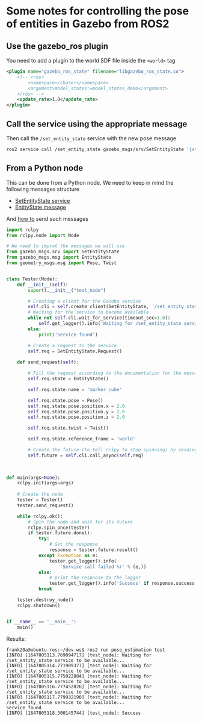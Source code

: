 # Some notes for controlling the pose of entities in Gazebo from ROS2

## Use the gazebo_ros plugin

You need to add a plugin to the world SDF file inside the `<world>` tag
```xml
<plugin name="gazebo_ros_state" filename="libgazebo_ros_state.so">
    <!-- <ros>
        <namespace>/chaser</namespace>
        <argument>model_states:=model_states_demo</argument>
    </ros> -->
    <update_rate>1.0</update_rate>
</plugin>
```

## Call the service using the appropriate message

Then call the `/set_entity_state` service with the new pose message
```bash
ros2 service call /set_entity_state gazebo_msgs/srv/SetEntityState '{state:{name: marker_cube, pose: { position: { x: 1, y: 0 ,z: 1 }, orientation: {x: 0, y: 0, z: 0, w: 1 } }, twist: { linear: {x: 0.0 , y: 0 ,z: 0 } , angular: { x: 0.0 , y: 0 , z: 0.0 }}, reference_frame: world }}'
```

## From a Python node

This can be done from a Python node. We need to keep in mind the following messages structure
- [SetEntityState service](https://github.com/ros-simulation/gazebo_ros_pkgs/blob/galactic/gazebo_msgs/srv/SetEntityState.srv)
- [EntityState message](https://github.com/ros-simulation/gazebo_ros_pkgs/blob/galactic/gazebo_msgs/msg/EntityState.msg)

And [how to](https://www.programcreek.com/python/example/70251/geometry_msgs.msg.Twist) send such messages

```py
import rclpy
from rclpy.node import Node

# We need to improt the messages we will use
from gazebo_msgs.srv import SetEntityState
from gazebo_msgs.msg import EntityState
from geometry_msgs.msg import Pose, Twist


class Tester(Node):
    def __init__(self):
        super().__init__("test_node")

        # Creating a client for the Gazebo service
        self.cli = self.create_client(SetEntityState, '/set_entity_state')
        # Waiting for the service to become available
        while not self.cli.wait_for_service(timeout_sec=1.0):
            self.get_logger().info('Waiting for /set_entity_state service to be available...')
        else:
            print('Service found')

        # Create a request to the service
        self.req = SetEntityState.Request()
    
    def send_request(self):

        # Fill the request according to the documentation for the messages
        self.req.state = EntityState()

        self.req.state.name = 'marker_cube'

        self.req.state.pose = Pose()
        self.req.state.pose.position.x = 2.0
        self.req.state.pose.position.y = 2.0
        self.req.state.pose.position.z = 2.0

        self.req.state.twist = Twist()

        self.req.state.reference_frame = 'world'

        # Create the future (to tell rclpy to stop spinning) by sending the request
        self.future = self.cli.call_async(self.req)

        
        
def main(args=None):
    rclpy.init(args=args)
    
    # Create the node
    tester = Tester()
    tester.send_request()

    while rclpy.ok():
        # Spin the node and wait for its future
        rclpy.spin_once(tester)
        if tester.future.done():
            try:
                # Get the response
                response = tester.future.result()
            except Exception as e:
                tester.get_logger().info(
                    'Service call failed %r' % (e,))
            else:
                # print the respnose to the logger
                tester.get_logger().info('Success' if response.success else 'Failed')
            break

    tester.destroy_node()
    rclpy.shutdown()


if __name__ == '__main__':
    main()
```

Results:
```console
frank20a@ubuntu-ros:~/dev-ws$ ros2 run pose_estimation test
[INFO] [1647805113.769094717] [test_node]: Waiting for /set_entity_state service to be available...
[INFO] [1647805114.771909377] [test_node]: Waiting for /set_entity_state service to be available...
[INFO] [1647805115.775022884] [test_node]: Waiting for /set_entity_state service to be available...
[INFO] [1647805116.777452826] [test_node]: Waiting for /set_entity_state service to be available...
[INFO] [1647805117.779932190] [test_node]: Waiting for /set_entity_state service to be available...
Service found
[INFO] [1647805118.300145744] [test_node]: Success
```
